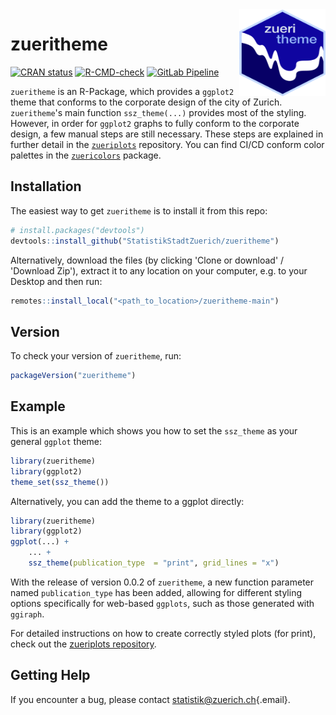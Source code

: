 <img src="man/figures/Hexagon_zueritheme.png" align="right" height="138.5" width="138.5"/>

# zueritheme

<!-- badges: start -->
[![CRAN status](https://www.r-pkg.org/badges/version/zueritheme)](https://CRAN.R-project.org/package=zueritheme)
[![R-CMD-check](https://github.com/StatistikStadtZuerich/zueritheme/actions/workflows/R-CMD-check.yaml/badge.svg)](https://github.com/StatistikStadtZuerich/zueritheme/actions/workflows/R-CMD-check.yaml)
[![GitLab Pipeline](https://cmp-sdlc.stzh.ch/OE-7035/ssz-da/libraries/zueriverse/zueritheme/badges/main/pipeline.svg?key_text=GitlabPipeline&key_width=100)](https://cmp-sdlc.stzh.ch/OE-7035/ssz-da/libraries/zueriverse/zueritheme/badges/main/pipeline.svg?key_text=GitLabPipeline&key_width=100)
<!-- badges: end -->

`zueritheme` is an R-Package, which provides a `ggplot2` theme that conforms to the corporate design of the city of Zurich. `zueritheme`'s main function `ssz_theme(...)` provides most of the styling. However, in order for `ggplot2` graphs to fully conform to the corporate design, a few manual steps are still necessary. These steps are explained in further detail in the [`zueriplots`](https://github.com/StatistikStadtZuerich/zueriplots) repository. You can find CI/CD conform color palettes in the [`zuericolors`](https://github.com/StatistikStadtZuerich/zuericolors) package.

## Installation

The easiest way to get `zueritheme` is to install it from this repo:

``` r
# install.packages("devtools")
devtools::install_github("StatistikStadtZuerich/zueritheme")
```

Alternatively, download the files (by clicking 'Clone or download' / 'Download Zip'), extract it to any location on your computer, e.g. to your Desktop and then run:

``` r
remotes::install_local("<path_to_location>/zueritheme-main")
```

## Version

To check your version of `zueritheme`, run:

``` r
packageVersion("zueritheme")
```

## Example

This is an example which shows you how to set the `ssz_theme` as your general `ggplot` theme:

``` r
library(zueritheme)
library(ggplot2)
theme_set(ssz_theme())
```

Alternatively, you can add the theme to a ggplot directly:

``` r
library(zueritheme)
library(ggplot2)
ggplot(...) +
    ... +
    ssz_theme(publication_type  = "print", grid_lines = "x")
```

With the release of version 0.0.2 of `zueritheme`, a new function parameter named `publication_type` has been added, allowing for different styling options specifically for web-based `ggplots`, such as those generated with `ggiraph`.

For detailed instructions on how to create correctly styled plots (for print), check out the [zueriplots repository](https://github.com/StatistikStadtZuerich/zueriplots).

## Getting Help

If you encounter a bug, please contact [statistik\@zuerich.ch](mailto:statistik@zuerich.ch){.email}.

